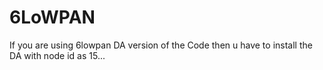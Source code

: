 6LoWPAN
=======
If you are using 6lowpan DA version of the Code  then u have to install the DA with node id as 15...
